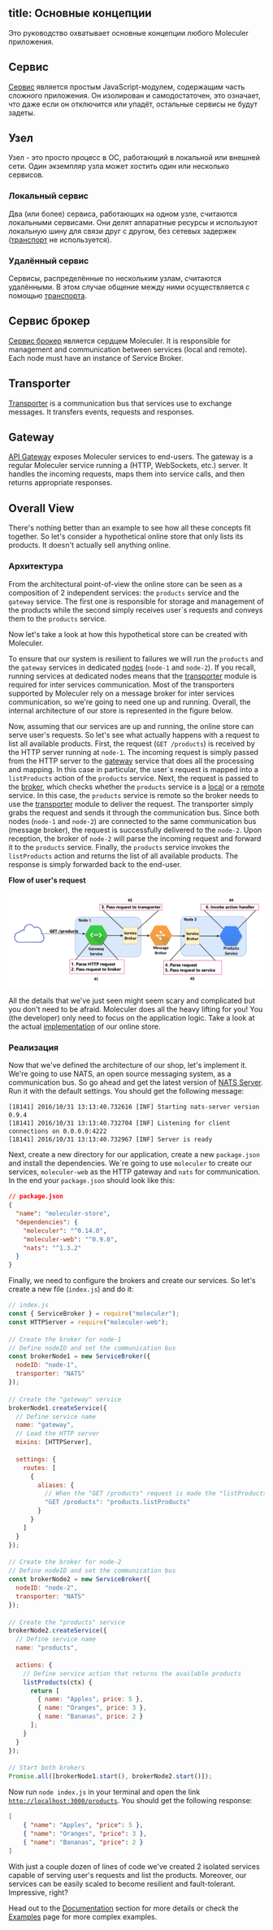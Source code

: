 title: Основные концепции
---

Это руководство охватывает основные концепции любого Moleculer приложения.

## Сервис
[Сервис](services.html) является простым JavaScript-модулем, содержащим часть сложного приложения. Он изолирован и самодостаточен, это означает, что даже если он отключится или упадёт, остальные сервисы не будут задеты.

## Узел
Узел - это просто процесс в ОС, работающий в локальной или внешней сети. Один экземпляр узла может хостить один или несколько сервисов.

### Локальный сервис
Два (или более) сервиса, работающих на одном узле, считаются локальными сервисами. Они делят аппаратные ресурсы и используют локальную шину для связи друг с другом, без сетевых задержек ([транспорт](#Transporter) не используется).

### Удалённый сервис
Сервисы, распределённые по нескольким узлам, считаются удалёнными. В этом случае общение между ними осуществляется с помощью [транспорта](#Transporter).

## Сервис брокер
[Сервис брокер](broker.html) является сердцем Moleculer. It is responsible for management and communication between services (local and remote). Each node must have an instance of Service Broker.

## Transporter
[Transporter](networking.html) is a communication bus that services use to exchange messages. It transfers events, requests and responses.

## Gateway
[API Gateway](moleculer-web.html) exposes Moleculer services to end-users. The gateway is a regular Moleculer service running a (HTTP, WebSockets, etc.) server. It handles the incoming requests, maps them into service calls, and then returns appropriate responses.

## Overall View
There's nothing better than an example to see how all these concepts fit together. So let's consider a hypothetical online store that only lists its products. It doesn't actually sell anything online.

### Архитектура

From the architectural point-of-view the online store can be seen as a composition of 2 independent services: the `products` service and the `gateway` service. The first one is  responsible for storage and management of the products while the second simply receives user´s requests and conveys them to the `products` service.

Now let's take a look at how this hypothetical store can be created with Moleculer.

To ensure that our system is resilient to failures we will run the `products` and the `gateway` services in dedicated [nodes](#Node) (`node-1` and `node-2`). If you recall, running services at dedicated nodes means that the [transporter](#Transporter) module is required for inter services communication. Most of the transporters supported by Moleculer rely on a message broker for inter services communication, so we're going to need one up and running. Overall, the internal architecture of our store is represented in the figure below.

Now, assuming that our services are up and running, the online store can serve user's requests. So let's see what actually happens with a request to list all available products. First, the request (`GET /products`) is received by the HTTP server running at `node-1`. The incoming request is simply passed from the HTTP server to the [gateway](#Gateway) service that does all the processing and mapping. In this case in particular, the user´s request is mapped into a `listProducts` action of the `products` service.  Next, the request is passed to the [broker](#Service-Broker), which checks whether the `products` service is a [local](#Local-Services) or a [remote](#Remote-Services) service. In this case, the `products` service is remote so the broker needs to use the [transporter](#Transporter) module to deliver the request. The transporter simply grabs the request and sends it through the communication bus. Since both nodes (`node-1` and `node-2`) are connected to the same communication bus (message broker), the request is successfully delivered to the `node-2`. Upon reception, the broker of `node-2` will parse the incoming request and forward it to the `products` service. Finally, the `products` service invokes the `listProducts` action and returns the list of all available products. The response is simply forwarded back to the end-user.

**Flow of user's request**
<div align="center">
    <img src="assets/overview.svg" alt="Описание архитектуры" />
</div>

All the details that we've just seen might seem scary and complicated but you don't need to be afraid. Moleculer does all the heavy lifting for you! You (the developer) only need to focus on the application logic. Take a look at the actual [implementation](#Implementation) of our online store.

### Реализация
Now that we've defined the architecture of our shop, let's implement it. We're going to use NATS, an open source messaging system, as a communication bus. So go ahead and get the latest version of [NATS Server](https://nats.io/download/nats-io/nats-server/). Run it with the default settings. You should get the following message:

```
[18141] 2016/10/31 13:13:40.732616 [INF] Starting nats-server version 0.9.4
[18141] 2016/10/31 13:13:40.732704 [INF] Listening for client connections on 0.0.0.0:4222
[18141] 2016/10/31 13:13:40.732967 [INF] Server is ready
```

Next, create a new directory for our application, create a new `package.json` and install the dependencies. We´re going to use `moleculer` to create our services, `moleculer-web` as the HTTP gateway and `nats` for communication. In the end your `package.json` should look like this:

```json
// package.json
{
  "name": "moleculer-store",
  "dependencies": {
    "moleculer": "^0.14.0",
    "moleculer-web": "^0.9.0",
    "nats": "^1.3.2"
  }
}
```

Finally, we need to configure the brokers and create our services. So let's create a new file (`index.js`) and do it:
```javascript
// index.js
const { ServiceBroker } = require("moleculer");
const HTTPServer = require("moleculer-web");

// Create the broker for node-1
// Define nodeID and set the communication bus
const brokerNode1 = new ServiceBroker({
  nodeID: "node-1",
  transporter: "NATS"
});

// Create the "gateway" service
brokerNode1.createService({
  // Define service name
  name: "gateway",
  // Load the HTTP server
  mixins: [HTTPServer],

  settings: {
    routes: [
      {
        aliases: {
          // When the "GET /products" request is made the "listProducts" action of "products" service is executed
          "GET /products": "products.listProducts"
        }
      }
    ]
  }
});

// Create the broker for node-2
// Define nodeID and set the communication bus
const brokerNode2 = new ServiceBroker({
  nodeID: "node-2",
  transporter: "NATS"
});

// Create the "products" service
brokerNode2.createService({
  // Define service name
  name: "products",

  actions: {
    // Define service action that returns the available products
    listProducts(ctx) {
      return [
        { name: "Apples", price: 5 },
        { name: "Oranges", price: 3 },
        { name: "Bananas", price: 2 }
      ];
    }
  }
});

// Start both brokers
Promise.all([brokerNode1.start(), brokerNode2.start()]);
```
Now run `node index.js` in your terminal and open the link [`http://localhost:3000/products`](http://localhost:3000/products). You should get the following response:
```json
[
    { "name": "Apples", "price": 5 },
    { "name": "Oranges", "price": 3 },
    { "name": "Bananas", "price": 2 }
]
```

With just a couple dozen of lines of code we've created 2 isolated services capable of serving user's requests and list the products. Moreover, our services can be easily scaled to become resilient and fault-tolerant. Impressive, right?

Head out to the [Documentation](broker.html) section for more details or check the [Examples](examples.html) page for more complex examples.